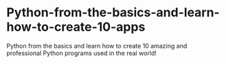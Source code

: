 # Python-from-the-basics-and-learn-how-to-create-10-apps
Python from the basics and learn how to create 10 amazing and professional Python programs used in the real world!
